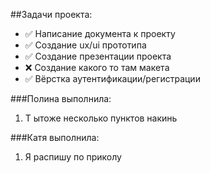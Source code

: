 ##Задачи проекта:

- ✅ Написание документа к проекту
- ✅ Создание ux/ui прототипа
- ✅ Создание презентации проекта
- ❌ Создание какого то там макета
- ✅ Вёрстка аутентификации/регистрации

###Полина выполнила:
1. Т ытоже несколько пунктов накинь

###Катя выполнила:
1. Я распишу по приколу
